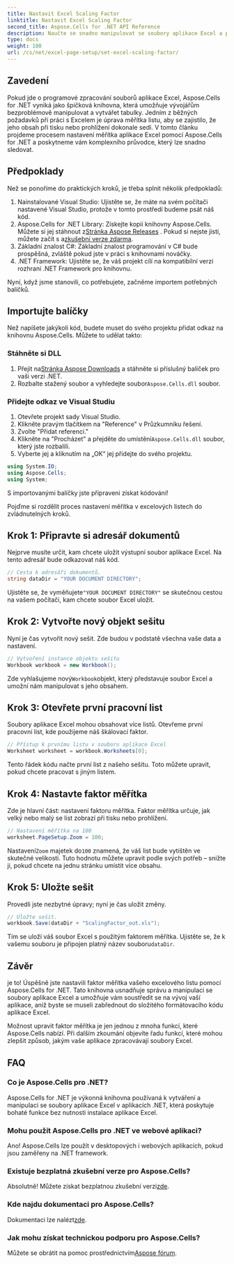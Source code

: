 ```yaml
---
title: Nastavit Excel Scaling Factor
linktitle: Nastavit Excel Scaling Factor
second_title: Aspose.Cells for .NET API Reference
description: Naučte se snadno manipulovat se soubory aplikace Excel a přizpůsobit faktor měřítka pomocí Aspose.Cells for .NET.
type: docs
weight: 180
url: /cs/net/excel-page-setup/set-excel-scaling-factor/
---
```

## Zavedení

Pokud jde o programové zpracování souborů aplikace Excel, Aspose.Cells for .NET vyniká jako špičková knihovna, která umožňuje vývojářům bezproblémově manipulovat a vytvářet tabulky. Jedním z běžných požadavků při práci s Excelem je úprava měřítka listu, aby se zajistilo, že jeho obsah při tisku nebo prohlížení dokonale sedí. V tomto článku projdeme procesem nastavení měřítka aplikace Excel pomocí Aspose.Cells for .NET a poskytneme vám komplexního průvodce, který lze snadno sledovat.

## Předpoklady

Než se ponoříme do praktických kroků, je třeba splnit několik předpokladů:

1. Nainstalované Visual Studio: Ujistěte se, že máte na svém počítači nastavené Visual Studio, protože v tomto prostředí budeme psát náš kód.
2.  Aspose.Cells for .NET Library: Získejte kopii knihovny Aspose.Cells. Můžete si jej stáhnout z[Stránka Aspose Releases](https://releases.aspose.com/cells/net/) . Pokud si nejste jisti, můžete začít s a[zkušební verze zdarma](https://releases.aspose.com/).
3. Základní znalost C#: Základní znalost programování v C# bude prospěšná, zvláště pokud jste v práci s knihovnami nováčky.
4. .NET Framework: Ujistěte se, že váš projekt cílí na kompatibilní verzi rozhraní .NET Framework pro knihovnu.

Nyní, když jsme stanovili, co potřebujete, začněme importem potřebných balíčků.

## Importujte balíčky

Než napíšete jakýkoli kód, budete muset do svého projektu přidat odkaz na knihovnu Aspose.Cells. Můžete to udělat takto:

### Stáhněte si DLL

1.  Přejít na[Stránka Aspose Downloads](https://releases.aspose.com/cells/net/) a stáhněte si příslušný balíček pro vaši verzi .NET.
2. Rozbalte stažený soubor a vyhledejte soubor`Aspose.Cells.dll` soubor.

### Přidejte odkaz ve Visual Studiu

1. Otevřete projekt sady Visual Studio.
2. Klikněte pravým tlačítkem na "Reference" v Průzkumníku řešení.
3. Zvolte "Přidat referenci." 
4.  Klikněte na "Procházet" a přejděte do umístění`Aspose.Cells.dll` soubor, který jste rozbalili.
5. Vyberte jej a kliknutím na „OK“ jej přidejte do svého projektu.

```csharp
using System.IO;
using Aspose.Cells;
using System;
```

S importovanými balíčky jste připraveni získat kódování!

Pojďme si rozdělit proces nastavení měřítka v excelových listech do zvládnutelných kroků.

## Krok 1: Připravte si adresář dokumentů

Nejprve musíte určit, kam chcete uložit výstupní soubor aplikace Excel. Na tento adresář bude odkazovat náš kód. 

```csharp
// Cesta k adresáři dokumentů.
string dataDir = "YOUR DOCUMENT DIRECTORY";
```

 Ujistěte se, že vyměňujete`"YOUR DOCUMENT DIRECTORY"` se skutečnou cestou na vašem počítači, kam chcete soubor Excel uložit.

## Krok 2: Vytvořte nový objekt sešitu

Nyní je čas vytvořit nový sešit. Zde budou v podstatě všechna vaše data a nastavení.

```csharp
// Vytvoření instance objektu sešitu
Workbook workbook = new Workbook();
```

 Zde vyhlašujeme nový`Workbook`objekt, který představuje soubor Excel a umožní nám manipulovat s jeho obsahem.

## Krok 3: Otevřete první pracovní list

Soubory aplikace Excel mohou obsahovat více listů. Otevřeme první pracovní list, kde použijeme náš škálovací faktor.

```csharp
// Přístup k prvnímu listu v souboru aplikace Excel
Worksheet worksheet = workbook.Worksheets[0];
```

Tento řádek kódu načte první list z našeho sešitu. Toto můžete upravit, pokud chcete pracovat s jiným listem.

## Krok 4: Nastavte faktor měřítka

Zde je hlavní část: nastavení faktoru měřítka. Faktor měřítka určuje, jak velký nebo malý se list zobrazí při tisku nebo prohlížení.

```csharp
// Nastavení měřítka na 100
worksheet.PageSetup.Zoom = 100;
```

 Nastavení`Zoom` majetek do`100` znamená, že váš list bude vytištěn ve skutečné velikosti. Tuto hodnotu můžete upravit podle svých potřeb – snižte ji, pokud chcete na jednu stránku umístit více obsahu.

## Krok 5: Uložte sešit

Provedli jste nezbytné úpravy; nyní je čas uložit změny.

```csharp
// Uložte sešit.
workbook.Save(dataDir + "ScalingFactor_out.xls");
```

 Tím se uloží váš soubor Excel s použitým faktorem měřítka. Ujistěte se, že k vašemu souboru je připojen platný název souboru`dataDir`.

## Závěr

je to! Úspěšně jste nastavili faktor měřítka vašeho excelového listu pomocí Aspose.Cells for .NET. Tato knihovna usnadňuje správu a manipulaci se soubory aplikace Excel a umožňuje vám soustředit se na vývoj vaší aplikace, aniž byste se museli zabřednout do složitého formátovacího kódu aplikace Excel.

Možnost upravit faktor měřítka je jen jednou z mnoha funkcí, které Aspose.Cells nabízí. Při dalším zkoumání objevíte řadu funkcí, které mohou zlepšit způsob, jakým vaše aplikace zpracovávají soubory Excel.

## FAQ

### Co je Aspose.Cells pro .NET?  
Aspose.Cells for .NET je výkonná knihovna používaná k vytváření a manipulaci se soubory aplikace Excel v aplikacích .NET, která poskytuje bohaté funkce bez nutnosti instalace aplikace Excel.

### Mohu použít Aspose.Cells pro .NET ve webové aplikaci?  
Ano! Aspose.Cells lze použít v desktopových i webových aplikacích, pokud jsou zaměřeny na .NET framework.

### Existuje bezplatná zkušební verze pro Aspose.Cells?  
 Absolutně! Můžete získat bezplatnou zkušební verzi[zde](https://releases.aspose.com/).

### Kde najdu dokumentaci pro Aspose.Cells?  
Dokumentaci lze nalézt[zde](https://reference.aspose.com/cells/net/).

### Jak mohu získat technickou podporu pro Aspose.Cells?  
 Můžete se obrátit na pomoc prostřednictvím[Aspose fórum](https://forum.aspose.com/c/cells/9).